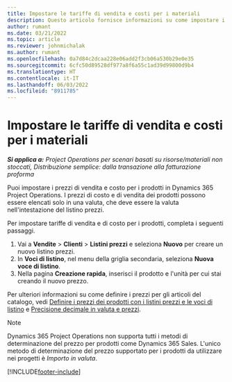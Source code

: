 ```yaml
---
title: Impostare le tariffe di vendita e costi per i materiali
description: Questo articolo fornisce informazioni su come impostare i costi e le tariffe di vendita per i materiali utilizzati nei progetti.
author: rumant
ms.date: 03/21/2022
ms.topic: article
ms.reviewer: johnmichalak
ms.author: rumant
ms.openlocfilehash: 0a7d84c2dcaa228e06add2f3cb06a530b29e0e35
ms.sourcegitcommit: 6cfc50d89528df977a8f6a55c1ad39d99800d9b4
ms.translationtype: HT
ms.contentlocale: it-IT
ms.lasthandoff: 06/03/2022
ms.locfileid: "8911785"
---
```

# <a name="set-up-cost-and-sales-rates-for-materials"></a>Impostare le tariffe di vendita e costi per i materiali

_**Si applica a:** Project Operations per scenari basati su risorse/materiali non stoccati, Distribuzione semplice: dalla transazione alla fatturazione proforma_

Puoi impostare i prezzi di vendita e costo per i prodotti in Dynamics 365 Project Operations. I prezzi di costo e di vendita dei prodotti possono essere elencati solo in una valuta, che deve essere la valuta nell'intestazione del listino prezzi.

Per impostare tariffe di vendita e di costo per i prodotti, completa i seguenti passaggi. 

1. Vai a **Vendite** > **Clienti** > **Listini prezzi** e seleziona **Nuovo** per creare un nuovo listino prezzi. 
2. In **Voci di listino**, nel menu della griglia secondaria, seleziona **Nuova voce di listino**. 
3. Nella pagina **Creazione rapida**, inserisci il prodotto e l'unità per cui stai creando il nuovo prezzo.

Per ulteriori informazioni su come definire i prezzi per gli articoli del catalogo, vedi [Definire i prezzi dei prodotti con i listini prezzi e le voci di listino](/dynamics365/sales/create-price-lists-price-list-items-define-pricing-products) e [Precisione decimale in valuta e prezzi](/dynamics365/sales/decimal-precision-currency-pricing).
> [!NOTE]
> Dynamics 365 Project Operations non supporta tutti i metodi di determinazione del prezzo per prodotti come Dynamics 365 Sales. L'unico metodo di determinazione del prezzo supportato per i prodotti da utilizzare nei progetti è *Importo in valuta*.


[!INCLUDE[footer-include](../includes/footer-banner.md)]
